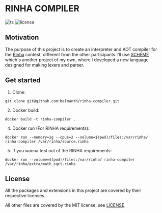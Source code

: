 # RINHA COMPILER

![ts](https://badgen.net/badge/-/TypeScript?icon=typescript&label&labelColor=blue&color=555555)
![license](https://badgen.net/github/license/balmanth/rinha-compiler)

## Motivation

The purpose of this project is to create an interpreter and AOT compiler for the [Rinha](https://github.com/aripiprazole/rinha-de-compiler) contest, different from the other participants I'll use [XCHEME](https://github.com/balmanth/xcheme) which's another project of my own, where I developed a new language designed for making lexers and parser.

## Get started

1. Clone:

```
git clone git@github.com:balmanth/rinha-compiler.git
```

2. Docker build:

```
docker build -t rinha-compiler .
```

4. Docker run (For RINHA requirements):

```
docker run --memory=2g --cpus=2 --volume=$(pwd)/files:/var/rinha/ rinha-compiler /var/rinha/source.rinha
```

5. If you wanna test out of the RINHA requirements:

```
docker run --volume=$(pwd)/files:/var/rinha/ rinha-compiler /var/rinha/extra/math_sqrt.rinha
```

## License

All the packages and extensions in this project are covered by their respective licenses.

All other files are covered by the MIT license, see [LICENSE](./LICENSE).

